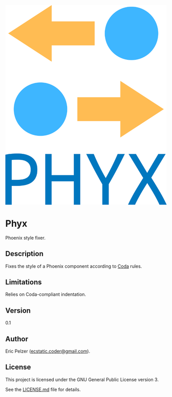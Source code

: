 ![](https://github.com/senselogic/PHYX/blob/master/LOGO/phyx.png)

# Phyx

Phoenix style fixer.

## Description

Fixes the style of a Phoenix component according to [Coda](https://github.com/senselogic/CODA) rules.

## Limitations

Relies on Coda-compliant indentation.

## Version

0.1

## Author

Eric Pelzer (ecstatic.coder@gmail.com).

## License

This project is licensed under the GNU General Public License version 3.

See the [LICENSE.md](LICENSE.md) file for details.

